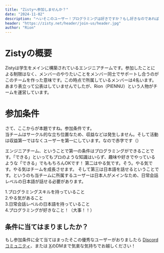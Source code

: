 ```yaml
---
title: "Zistyへ参加しませんか？"
date: "2024-11-02"
description: "へいそこのユーザー！プログラミングは好きですか？もし好きなのであれば私たちのチームに参加しませんか？この記事の目的はメンバーを増やすこと。つまり勧誘です（）"
header: "https://zisty.net/header/join-us/header.jpg"
author: "Rion"
---
```


# Zistyの概要
Zistyは学生をメインに構築されているエンジニアチームです。参加したことによる制限はなく、メンバーのやりたいことをメンバー同士でサポートし合うのがこのチームを作った意味です。この時点で所属しているメンバーは4名います。  
あまり表立って公表はしていませんでしたが、Rion（PIENNU）という人物がチームを運営しています。

# 参加条件
さて、ここからが本題ですね。参加条件です。  
当チームはサークル的な立ち位置なため、収益などは発生しません。そして活動は収益第一ではなくユーザーを第一にしています。なので赤字です（）

エンジニアチーム、ということで第一の条件はプログラミングができることです。「できる」といってもプロのような知識はいらず、趣味や好きでやっているような「できる」でももちろんOKです！
第二はやる気です。そう。やる気です。やる気はチームを成長させます。
そして第三は日本語を話せるということです。というのも当チームに所属するユーザーは日本人がメインなため、日常会話レベルの日本語が話せる必要があります。

1.プログラミングスキルを持っていること  
2.やる気があること  
3.日常会話レベルの日本語を持っていること  
4.プログラミングが好きなこと！（大事！！）  

## 条件に当てはまりましたか？
もし参加条件に全て当てはまったそこの優秀なユーザーがおりましたら [Discordコミュニティ](https://dsc.gg/teamzisty)、または [X](https://x.com/TeamZisty)のDMまで気楽な気持ちでお越しください！